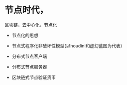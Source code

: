 

# 节点时代，

区块链，去中心化，节点化


*   节点化的思想

*   节点式程序化非破坏性模型(以houdini和虚幻蓝图为代表）

*   分布式节点客户端

*   分布式节点服务器

*   区块链式节点验证货币
